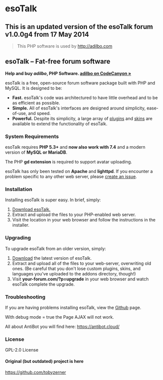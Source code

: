 # esoTalk

## This is an updated version of the esoTalk forum v1.0.0g4 from 17 May 2014

> This PHP software is used by http://adilbo.com


## esoTalk – Fat-free forum software

**Help and buy *adilbo*, PHP Software. [adilbo on CodeCanyon &raquo;](https://codecanyon.net/user/adilbo/portfolio?ref=adilbo)**

esoTalk is a free, open-source forum software package built with PHP and MySQL. It is designed to be:

 - **Fast.** esoTalk's code was architectured to have little overhead and to be as efficient as possible.
 - **Simple.** All of esoTalk's interfaces are designed around simplicity, ease-of-use, and speed.
 - **Powerful.** Despite its simplicity, a large array of [plugins](https://github.com/phpSoftware/esoTalk/tree/master/addons/plugins) and [skins](https://github.com/phpSoftware/esoTalk/tree/master/addons/skins) are available to extend the functionality of esoTalk.

### System Requirements

esoTalk requires **PHP 5.3+** and **now also work with 7.4** and a modern version of **MySQL or MariaDB**.

The PHP **gd extension** is required to support avatar uploading.

esoTalk has only been tested on **Apache** and **lighttpd**. If you encounter a problem specific to any other web server, please [create an issue](https://github.com/phpSoftware/esoTalk/issues).

### Installation

Installing esoTalk is super easy. In brief, simply:

1. [Download esoTalk.](https://github.com/phpSoftware/esoTalk/)
2. Extract and upload the files to your PHP-enabled web server.
3. Visit the location in your web browser and follow the instructions in the installer.

### Upgrading

To upgrade esoTalk from an older version, simply:

1. [Download](https://github.com/phpSoftware/esoTalk/) the latest version of esoTalk.
2. Extract and upload all of the files to your web-server, overwriting old ones. (Be careful that you don't lose custom plugins, skins, and languages you've uploaded to the addons directory, though!)
3. Visit **your-forum.com/?p=upgrade** in your web browser and watch esoTalk complete the upgrade.

### Troubleshooting

If you are having problems installing esoTalk, view the [Github](https://github.com/phpSoftware/esoTalk/) page.

With debug mode = true the Page AJAX will not work.

All about AntiBot you will find here: https://antibot.cloud/

### License
GPL-2.0 License

#### Original (but outdated) project is here
https://github.com/tobyzerner

